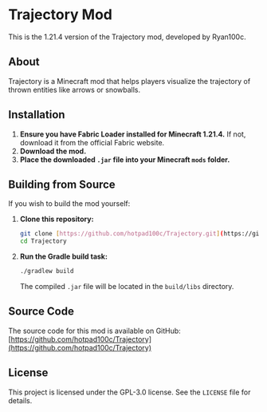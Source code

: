 # Trajectory Mod

This is the 1.21.4 version of the Trajectory mod, developed by Ryan100c.

## About

Trajectory is a Minecraft mod that helps players visualize the trajectory of thrown entities like arrows or snowballs.

## Installation

1.  **Ensure you have Fabric Loader installed for Minecraft 1.21.4.** If not, download it from the official Fabric website.
2.  **Download the mod.**
3.  **Place the downloaded `.jar` file into your Minecraft `mods` folder.**

## Building from Source

If you wish to build the mod yourself:

1.  **Clone this repository:**
    ```bash
    git clone [https://github.com/hotpad100c/Trajectory.git](https://github.com/hotpad100c/Trajectory.git)
    cd Trajectory
    ```
2.  **Run the Gradle build task:**
    ```bash
    ./gradlew build
    ```
    The compiled `.jar` file will be located in the `build/libs` directory.

## Source Code

The source code for this mod is available on GitHub:
[https://github.com/hotpad100c/Trajectory](https://github.com/hotpad100c/Trajectory)

## License

This project is licensed under the GPL-3.0 license. See the `LICENSE` file for details.

